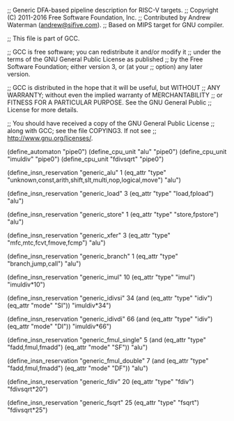 ;; Generic DFA-based pipeline description for RISC-V targets.
;; Copyright (C) 2011-2016 Free Software Foundation, Inc.
;; Contributed by Andrew Waterman (andrew@sifive.com).
;; Based on MIPS target for GNU compiler.

;; This file is part of GCC.

;; GCC is free software; you can redistribute it and/or modify it
;; under the terms of the GNU General Public License as published
;; by the Free Software Foundation; either version 3, or (at your
;; option) any later version.

;; GCC is distributed in the hope that it will be useful, but WITHOUT
;; ANY WARRANTY; without even the implied warranty of MERCHANTABILITY
;; or FITNESS FOR A PARTICULAR PURPOSE.  See the GNU General Public
;; License for more details.

;; You should have received a copy of the GNU General Public License
;; along with GCC; see the file COPYING3.  If not see
;; <http://www.gnu.org/licenses/>.


(define_automaton "pipe0")
(define_cpu_unit "alu" "pipe0")
(define_cpu_unit "imuldiv" "pipe0")
(define_cpu_unit "fdivsqrt" "pipe0")

(define_insn_reservation "generic_alu" 1
  (eq_attr "type" "unknown,const,arith,shift,slt,multi,nop,logical,move")
  "alu")

(define_insn_reservation "generic_load" 3
  (eq_attr "type" "load,fpload")
  "alu")

(define_insn_reservation "generic_store" 1
  (eq_attr "type" "store,fpstore")
  "alu")

(define_insn_reservation "generic_xfer" 3
  (eq_attr "type" "mfc,mtc,fcvt,fmove,fcmp")
  "alu")

(define_insn_reservation "generic_branch" 1
  (eq_attr "type" "branch,jump,call")
  "alu")

(define_insn_reservation "generic_imul" 10
  (eq_attr "type" "imul")
  "imuldiv*10")

(define_insn_reservation "generic_idivsi" 34
  (and (eq_attr "type" "idiv")
       (eq_attr "mode" "SI"))
  "imuldiv*34")

(define_insn_reservation "generic_idivdi" 66
  (and (eq_attr "type" "idiv")
       (eq_attr "mode" "DI"))
  "imuldiv*66")

(define_insn_reservation "generic_fmul_single" 5
  (and (eq_attr "type" "fadd,fmul,fmadd")
       (eq_attr "mode" "SF"))
  "alu")

(define_insn_reservation "generic_fmul_double" 7
  (and (eq_attr "type" "fadd,fmul,fmadd")
       (eq_attr "mode" "DF"))
  "alu")

(define_insn_reservation "generic_fdiv" 20
  (eq_attr "type" "fdiv")
  "fdivsqrt*20")

(define_insn_reservation "generic_fsqrt" 25
  (eq_attr "type" "fsqrt")
  "fdivsqrt*25")
